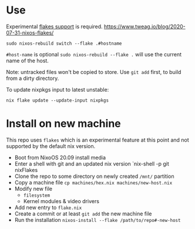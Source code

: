 # Use

Experimental [flakes support](https://www.tweag.io/blog/2020-07-31-nixos-flakes/) is required.
https://www.tweag.io/blog/2020-07-31-nixos-flakes/


```
sudo nixos-rebuild switch --flake .#hostname
```

`#host-name` is optional `sudo nixos-rebuild --flake .` will use the current name of the host.

Note: untracked files won't be copied to store. Use `git add` first, to build from a dirty directory.

To update nixpkgs input to latest unstable:
```
nix flake update --update-input nixpkgs
```

# Install on new machine

This repo uses `flakes` which is an experimental feature at this point and not supported by the default nix version.

* Boot from NixoOS 20.09 install media
* Enter a shell with git and an updated nix version `nix-shell -p git nixFlakes
* Clone the repo to some directory on newly created `/mnt/` partition
* Copy a machine file `cp machines/hex.nix machines/new-host.nix`
* Modify new file
    * `filesystem`
    * Kernel modules & video drivers
* Add new entry to `flake.nix`
* Create a commit or at least `git add` the new machine file
* Run the installation `nixos-install --flake /path/to/repo#-new-host`